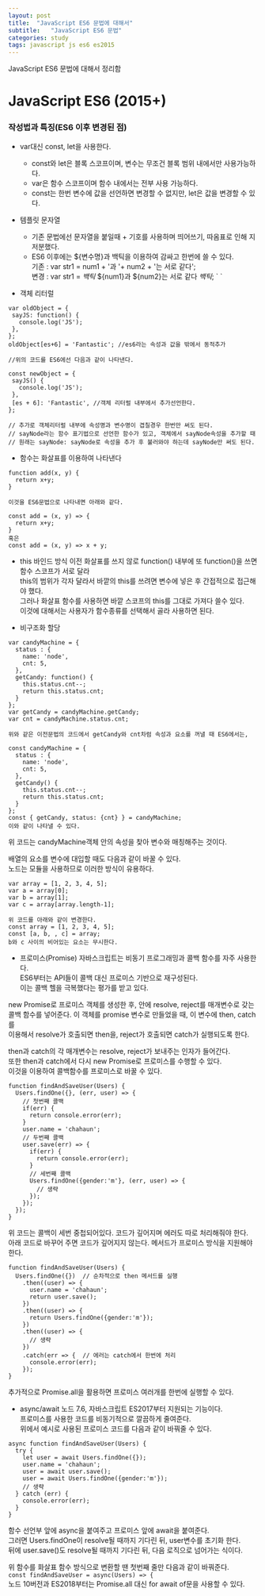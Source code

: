 ```yaml
---
layout: post
title:  "JavaScript ES6 문법에 대해서"
subtitle:   "JavaScript ES6 문법"
categories: study
tags: javascript js es6 es2015
---
```


JavaScript ES6 문법에 대해서 정리함

# JavaScript ES6 (2015+)

### 작성법과 특징(ES6 이후 변경된 점)

* var대신 const, let을 사용한다. 
  * const와 let은 블록 스코프이며, 변수는 무조건 블록 범위 내에서만 사용가능하다.
  * var은 함수 스코프이며 함수 내에서는 전부 사용 가능하다.  
  * const는 한번 변수에 값을 선언하면 변경할 수 없지만, let은 값을 변경할 수 있다.  

* 템플릿 문자열
  * 기존 문법에선 문자열을 붙일때 + 기호를 사용하며 띄어쓰기, 따옴표로 인해 지저분했다.  
  * ES6 이후에는 ${변수명}과 백틱을 이용하여 감싸고 한번에 쓸 수 있다.  
  기존 : var str1 = num1 + '과 '+ num2 + '는 서로 같다';  
  변경 : var str1 = *백틱* ${num1}과 ${num2}는 서로 같다 *백틱*;
  \` \`
* 객체 리터럴

~~~
var oldObject = {
 sayJS: function() {
   console.log('JS');
 },
};
oldObject[es+6] = 'Fantastic'; //es6라는 속성과 값을 밖에서 동적추가

//위의 코드를 ES6에선 다음과 같이 나타낸다.

const newObject = {
 sayJS() {
   console.log('JS');
 },
 [es + 6]: 'Fantastic', //객체 리터럴 내부에서 추가선언한다.
};

// 추가로 객체리터럴 내부에 속성명과 변수명이 겹칠경우 한번만 써도 된다.
// sayNode라는 함수 표기법으로 선언한 함수가 있고, 객체에서 sayNode속성을 추가할 때
// 원래는 sayNode: sayNode로 속성을 추가 후 불러와야 하는데 sayNode만 써도 된다.
~~~

* 함수는 화살표를 이용하여 나타낸다

~~~
function add(x, y) {
  return x+y;
}

이것을 ES6문법으로 나타내면 아래와 같다.

const add = (x, y) => {
  return x+y;
}
혹은
const add = (x, y) => x + y;
~~~

* this 바인드 방식
이전 화살표를 쓰지 않로 function() 내부에 또 function()을 쓰면 함수 스코프가 서로 달라  
this의 범위가 각자 달라서 바깥의 this를 쓰려면 변수에 넣은 후 간접적으로 접근해야 했다.  
그러나 화살표 함수를 사용하면 바깥 스코프의 this를 그대로 가져다 쓸수 있다.  
이것에 대해서는 사용자가 함수종류를 선택해서 골라 사용하면 된다.  

* 비구조화 할당

~~~
var candyMachine = {
  status : {
    name: 'node',
    cnt: 5,
  },
  getCandy: function() {
    this.status.cnt--;
    return this.status.cnt;
  }
};
var getCandy = candyMachine.getCandy;
var cnt = candyMachine.status.cnt;

위와 같은 이전문법의 코드에서 getCandy와 cnt차럼 속성과 요소를 꺼낼 때 ES6에서는,  

const candyMachine = {
  status : {
    name: 'node',
    cnt: 5,
  },
  getCandy() {
    this.status.cnt--;
    return this.status.cnt;
  }
};
const { getCandy, status: {cnt} } = candyMachine;
이와 같이 나타낼 수 있다.
~~~

위 코드는 candyMachine객체 안의 속성을 찾아 변수와 매칭해주는 것이다.  

배열의 요소를 변수에 대입할 때도 다음과 같이 바꿀 수 있다.  
노드는 모듈을 사용하므로 이러한 방식이 유용하다.  
~~~
var array = [1, 2, 3, 4, 5];
var a = array[0];
var b = array[1];
var c = array[array.length-1];

위 코드를 아래와 같이 변경한다.
const array = [1, 2, 3, 4, 5];
const [a, b, , c] = array;
b와 c 사이의 비어있는 요소는 무시한다.
~~~

* 프로미스(Promise)
자바스크립트는 비동기 프로그래밍과 콜백 함수를 자주 사용한다.  
ES6부터는 API들이 콜백 대신 프로미스 기반으로 재구성된다.  
이는 콜백 헬을 극복했다는 평가를 받고 있다.  

new Promise로 프로미스 객체를 생성한 후, 안에 resolve, reject를 매개변수로 갖는  
콜백 함수를 넣어준다. 이 객체를 promise 변수로 만들었을 때, 이 변수에 then, catch를  
이용해서 resolve가 호출되면 then을, reject가 호출되면 catch가 실행되도록 한다.  

then과 catch의 각 매개변수는 resolve, reject가 보내주는 인자가 들어간다.  
또한 then과 catch에서 다시 new Promise로 프로미스를 수행할 수 있다.  
이것을 이용하여 콜백함수를 프로미스로 바꿀 수 있다.  

~~~
function findAndSaveUser(Users) {
  Users.findOne({}, (err, user) => {
    // 첫번째 콜백
    if(err) {
      return console.error(err);
    }
    user.name = 'chahaun';
    // 두번째 콜백
    user.save(err) => {
      if(err) {
        return console.error(err);
      }
      // 세번째 콜백
      Users.findOne({gender:'m'}, (err, user) => {
        // 생략
      });
    });
  });
}
~~~
위 코드는 콜백이 세번 중첩되어있다. 코드가 깊어지며 에러도 따로 처리해줘야 한다.  
아래 코드로 바꾸어 주면 코드가 깊어지지 않는다. 메서드가 프로미스 방식을 지원해야 한다.  
~~~
function findAndSaveUser(Users) {
  Users.findOne({})  // 순차적으로 then 메서드를 실행
    .then((user) => {
      user.name = 'chahaun';
      return user.save();
    })
    .then((user) => {
      return Users.findOne({gender:'m'});
    })
    .then((user) => {
      // 생략
    })
    .catch(err => {  // 에러는 catch에서 한번에 처리
      console.error(err);
    });
}
~~~
추가적으로 Promise.all을 활용하면 프로미스 여러개를 한번에 실행할 수 있다.  

* async/await
노드 7.6, 자바스크립트 ES2017부터 지원되는 기능이다.  
프로미스를 사용한 코드를 비동기적으로 깔끔하게 줄여준다.  
위에서 예시로 사용된 프로미스 코드를 다음과 같이 바꿔줄 수 있다.  
~~~
async function findAndSaveUser(Users) {
  try {
    let user = await Users.findOne({});
    user.name = 'chahaun';
    user = await user.save();
    user = await Users.findOne({gender:'m'});
    // 생략
  } catch (err) {
    console.error(err);
  }
}
~~~
함수 선언부 앞에 async을 붙여주고 프로미스 앞에 await을 붙여준다.  
그러면 Users.findOne이 resolve될 때까지 기다린 뒤, user변수를 초기화 한다.  
뒤에 user.save()도 resolve될 때까지 기다린 뒤, 다음 로직으로 넘어가는 식이다.  

위 함수를 화살표 함수 방식으로 변환할 땐 첫번째 줄만 다음과 같이 바꿔준다.  
`const findAndSaveUser = async(Users) => {`  
노드 10버전과 ES2018부터는 Promise.all 대신 for await of문을 사용할 수 있다.  
